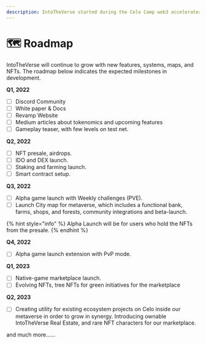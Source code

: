 ```yaml
---
description: IntoTheVerse started during the Celo Camp web3 accelerator Batch 4 program.
---
```


# 🗺 Roadmap

IntoTheVerse will continue to grow with new features, systems, maps, and NFTs. The roadmap below indicates the expected milestones in development.

**Q1, 2022**

* [ ] Discord Community
* [ ] White paper & Docs
* [ ] Revamp Website
* [ ] Medium articles about tokenomics and upcoming features
* [ ] Gameplay teaser, with few levels on test net.

**Q2, 2022**

* [ ] NFT presale, airdrops.
* [ ] IDO and DEX launch.
* [ ] Staking and farming launch.
* [ ] Smart contract setup.

**Q3, 2022**

* [ ] Alpha game launch with Weekly challenges (PVE).
* [ ] Launch City map for metaverse, which includes a functional bank, farms, shops, and forests, community integrations and beta-launch.

{% hint style="info" %}
Alpha Launch will be for users who hold the NFTs from the presale.
{% endhint %}

**Q4, 2022**

* [ ] Alpha game launch extension with PvP mode.

**Q1, 2023**

* [ ] Native-game marketplace launch.
* [ ] Evolving NFTs, tree NFTs for green initiatives for the marketplace

**Q2, 2023**

* [ ] Creating utility for existing ecosystem projects on Celo inside our metaverse in order to grow in synergy. Introducing ownable IntoTheVerse Real Estate, and rare NFT characters for our marketplace.

and much more......
